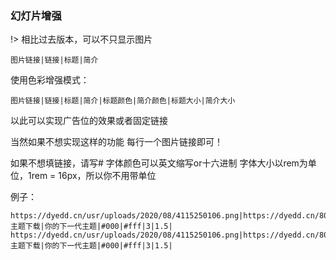 ### 幻灯片增强

!> 相比过去版本，可以不只显示图片

```text
图片链接|链接|标题|简介
```
使用色彩增强模式：
```text
图片链接|链接|标题|简介|标题颜色|简介颜色|标题大小|简介大小
```

以此可以实现广告位的效果或者固定链接

当然如果不想实现这样的功能 每行一个图片链接即可！

如果不想填链接，请写# 字体颜色可以英文缩写or十六进制 字体大小以rem为单位，1rem = 16px，所以你不用带单位

例子：
```
https://dyedd.cn/usr/uploads/2020/08/4115250106.png|https://dyedd.cn/806.html|lanstar主题下载|你的下一代主题|#000|#fff|3|1.5|
https://dyedd.cn/usr/uploads/2020/08/4115250106.png|https://dyedd.cn/806.html|lanstar主题下载|你的下一代主题|#000|#fff|3|1.5|
```